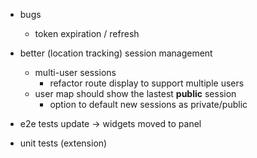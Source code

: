 - bugs
  - token expiration / refresh

- better (location tracking) session management
  - multi-user sessions
    - refactor route display to support multiple users
  - user map should show the lastest **public** session
    - option to default new sessions as private/public

- e2e tests update -> widgets moved to panel
- unit tests (extension)
